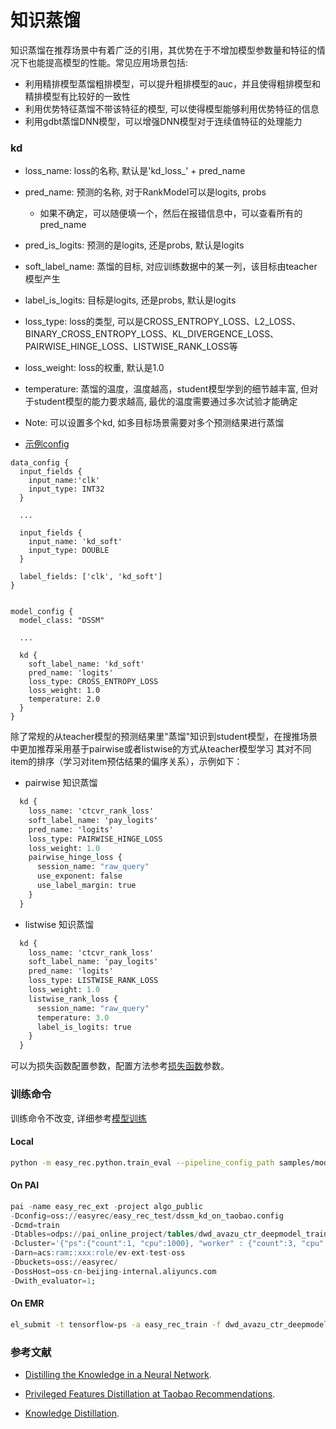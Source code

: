 # 知识蒸馏

知识蒸馏在推荐场景中有着广泛的引用，其优势在于不增加模型参数量和特征的情况下也能提高模型的性能。常见应用场景包括:

- 利用精排模型蒸馏粗排模型，可以提升粗排模型的auc，并且使得粗排模型和精排模型有比较好的一致性
- 利用优势特征蒸馏不带该特征的模型, 可以使得模型能够利用优势特征的信息
- 利用gdbt蒸馏DNN模型，可以增强DNN模型对于连续值特征的处理能力

### kd

- loss_name: loss的名称, 默认是'kd_loss\_' + pred_name

- pred_name: 预测的名称, 对于RankModel可以是logits, probs

  - 如果不确定，可以随便填一个，然后在报错信息中，可以查看所有的pred_name

- pred_is_logits: 预测的是logits, 还是probs, 默认是logits

- soft_label_name: 蒸馏的目标, 对应训练数据中的某一列，该目标由teacher模型产生

- label_is_logits: 目标是logits, 还是probs, 默认是logits

- loss_type: loss的类型, 可以是CROSS_ENTROPY_LOSS、L2_LOSS、BINARY_CROSS_ENTROPY_LOSS、KL_DIVERGENCE_LOSS、PAIRWISE_HINGE_LOSS、LISTWISE_RANK_LOSS等

- loss_weight: loss的权重, 默认是1.0

- temperature: 蒸馏的温度，温度越高，student模型学到的细节越丰富, 但对于student模型的能力要求越高, 最优的温度需要通过多次试验才能确定

- Note: 可以设置多个kd, 如多目标场景需要对多个预测结果进行蒸馏

- [示例config](https://easyrec.oss-cn-beijing.aliyuncs.com/configs/dssm_kd_on_taobao.config)

```
data_config {
  input_fields {
    input_name:'clk'
    input_type: INT32
  }

  ...

  input_fields {
    input_name: 'kd_soft'
    input_type: DOUBLE
  }

  label_fields: ['clk', 'kd_soft']
}


model_config {
  model_class: "DSSM"

  ...

  kd {
    soft_label_name: 'kd_soft'
    pred_name: 'logits'
    loss_type: CROSS_ENTROPY_LOSS
    loss_weight: 1.0
    temperature: 2.0
  }
}
```

除了常规的从teacher模型的预测结果里"蒸馏"知识到student模型，在搜推场景中更加推荐采用基于pairwise或者listwise的方式从teacher模型学习
其对不同item的排序（学习对item预估结果的偏序关系），示例如下：

- pairwise 知识蒸馏

```protobuf
  kd {
    loss_name: 'ctcvr_rank_loss'
    soft_label_name: 'pay_logits'
    pred_name: 'logits'
    loss_type: PAIRWISE_HINGE_LOSS
    loss_weight: 1.0
    pairwise_hinge_loss {
      session_name: "raw_query"
      use_exponent: false
      use_label_margin: true
    }
  }
```

- listwise 知识蒸馏

```protobuf
  kd {
    loss_name: 'ctcvr_rank_loss'
    soft_label_name: 'pay_logits'
    pred_name: 'logits'
    loss_type: LISTWISE_RANK_LOSS
    loss_weight: 1.0
    listwise_rank_loss {
      session_name: "raw_query"
      temperature: 3.0
      label_is_logits: true
    }
  }
```

可以为损失函数配置参数，配置方法参考[损失函数](models/loss.md)参数。

### 训练命令

训练命令不改变, 详细参考[模型训练](./train.md)

#### Local

```bash
python -m easy_rec.python.train_eval --pipeline_config_path samples/model_config/dssm_kd_on_taobao.config
```

#### On PAI

```sql
pai -name easy_rec_ext -project algo_public
-Dconfig=oss://easyrec/easy_rec_test/dssm_kd_on_taobao.config
-Dcmd=train
-Dtables=odps://pai_online_project/tables/dwd_avazu_ctr_deepmodel_train,odps://pai_online_project/tables/dwd_avazu_ctr_deepmodel_test
-Dcluster='{"ps":{"count":1, "cpu":1000}, "worker" : {"count":3, "cpu":1000, "gpu":100, "memory":40000}}'
-Darn=acs:ram::xxx:role/ev-ext-test-oss
-Dbuckets=oss://easyrec/
-DossHost=oss-cn-beijing-internal.aliyuncs.com
-Dwith_evaluator=1;
```

#### On EMR

```bash
el_submit -t tensorflow-ps -a easy_rec_train -f dwd_avazu_ctr_deepmodel.config -m local -pn 1 -pc 4 -pm 20000 -wn 3 -wc 6 -wm 20000 -c "python -m easy_rec.python.train_eval --pipeline_config_path dssm_kd_on_taobao.config --continue_train"
```

### 参考文献

- [Distilling the Knowledge in a Neural Network](https://arxiv.org/pdf/1503.02531.pdf).

- [Privileged Features Distillation at Taobao Recommendations](https://arxiv.org/pdf/1907.05171.pdf).

- [Knowledge Distillation](https://en.wikipedia.org/wiki/Knowledge_distillation).
